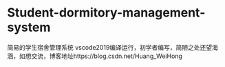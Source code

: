 # Student-dormitory-management-system
简易的学生宿舍管理系统
vscode2019编译运行，初学者编写，简陋之处还望海涵，如想交流，博客地址https://blog.csdn.net/Huang_WeiHong
